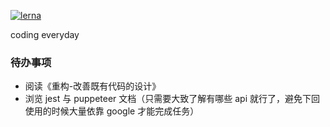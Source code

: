 [![lerna](https://img.shields.io/badge/maintained%20with-lerna-cc00ff.svg)](https://lerna.js.org/)

coding everyday

### 待办事项

- 阅读《重构-改善既有代码的设计》
- 浏览 jest 与 puppeteer 文档（只需要大致了解有哪些 api 就行了，避免下回使用的时候大量依靠 google 才能完成任务）
